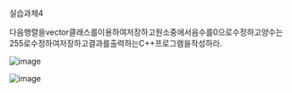 실습과제4

다음행렬을vector클래스를이용하여저장하고원소중에서음수를0으로수정하고양수는255로수정하여저장하고결과를출력하는C++프로그램을작성하라.

![image](https://github.com/user-attachments/assets/eecaaf27-5b15-443f-ace4-306798d328cd)

![image](https://github.com/user-attachments/assets/d2e21462-cc47-468f-8a63-8b199d2130e0)
